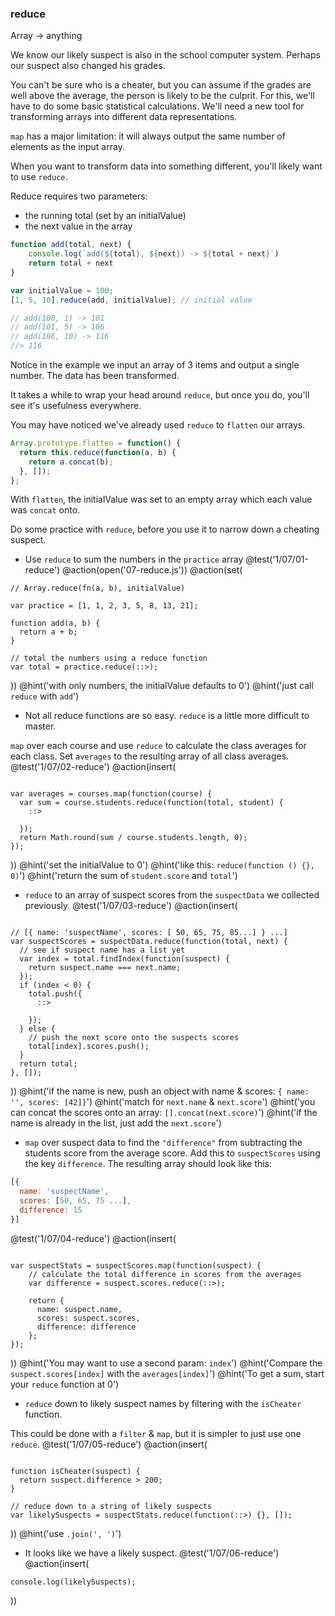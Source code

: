 ### reduce
Array -> anything

We know our likely suspect is also in the school computer system. Perhaps our suspect also changed his grades.

You can't be sure who is a cheater, but you can assume if the grades are well above the average, the person is likely to be the culprit. For this, we'll have to do some basic statistical calculations. We'll need a new tool for transforming arrays into different data representations.

`map` has a major limitation: it will always output the same number of elements as the input array.

When you want to transform data into something different, you'll likely want to use `reduce`.

Reduce requires two parameters:

  * the running total (set by an initialValue)
  * the next value in the array

```js
function add(total, next) {
    console.log(`add(${total}, ${next}) -> ${total + next}`)
    return total + next
}

var initialValue = 100;
[1, 5, 10].reduce(add, initialValue); // initial value

// add(100, 1) -> 101
// add(101, 5) -> 106
// add(106, 10) -> 116
//> 116
```

Notice in the example we input an array of 3 items and output a single number. The data has been transformed.

It takes a while to wrap your head around `reduce`, but once you do, you'll see it's usefulness everywhere.

You may have noticed we've already used `reduce` to `flatten` our arrays.

```js
Array.prototype.flatten = function() {
  return this.reduce(function(a, b) {
    return a.concat(b);
  }, []);
};
```

With `flatten`, the initialValue was set to an empty array which each value was `concat` onto.

Do some practice with `reduce`, before you use it to narrow down a cheating suspect.


+ Use `reduce` to sum the numbers in the `practice` array
@test('1/07/01-reduce')
@action(open('07-reduce.js'))
@action(set(
```
// Array.reduce(fn(a, b), initialValue)

var practice = [1, 1, 2, 3, 5, 8, 13, 21];

function add(a, b) {
  return a + b;
}

// total the numbers using a reduce function
var total = practice.reduce(::>);
```
))
@hint('with only numbers, the initialValue defaults to 0')
@hint('just call `reduce` with `add`')

+ Not all reduce functions are so easy. `reduce` is a little more difficult to master.

`map` over each course and use `reduce` to calculate the class averages for each class. Set `averages` to the resulting array of all class averages.
@test('1/07/02-reduce')
@action(insert(
```

var averages = courses.map(function(course) {
  var sum = course.students.reduce(function(total, student) {
    ::>

  });
  return Math.round(sum / course.students.length, 0);
});
```
))
@hint('set the initialValue to 0')
@hint('like this: `reduce(function () {}, 0)`')
@hint('return the sum of `student.score` and `total`')


+ `reduce` to an array of suspect scores from the `suspectData` we collected previously.
@test('1/07/03-reduce')
@action(insert(
```

// [{ name: 'suspectName', scores: [ 50, 65, 75, 85...] } ...]
var suspectScores = suspectData.reduce(function(total, next) {
  // see if suspect name has a list yet
  var index = total.findIndex(function(suspect) {
    return suspect.name === next.name;
  });
  if (index < 0) {
    total.push({
      ::>

    });
  } else {
    // push the next score onto the suspects scores
    total[index].scores.push();
  }
  return total;
}, []);

```
))
@hint('if the name is new, push an object with name & scores: `{ name: '', scores: [42]}`')
@hint('match for `next.name` & `next.score`')
@hint('you can concat the scores onto an array: `[].concat(next.score)`')
@hint('if the name is already in the list, just add the `next.score`')

+ `map` over suspect data to find the `"difference"` from subtracting the students score from the average score. Add this to `suspectScores` using the key `difference`. The resulting array should look like this:
```js
[{
  name: 'suspectName',
  scores: [50, 65, 75 ...],
  difference: 15
}]
```
@test('1/07/04-reduce')
@action(insert(
```

var suspectStats = suspectScores.map(function(suspect) {
    // calculate the total difference in scores from the averages
    var difference = suspect.scores.reduce(::>);

    return {
      name: suspect.name,
      scores: suspect.scores,
      difference: difference
    };
});
```  
))
@hint('You may want to use a second param: `index`')
@hint('Compare the `suspect.scores[index]` with the `averages[index]`')
@hint('To get a sum, start your `reduce` function at 0')


+ `reduce` down to likely suspect names by filtering with the `isCheater` function.

This could be done with a `filter` & `map`, but it is simpler to just use one `reduce`.
@test('1/07/05-reduce')
@action(insert(
```

function isCheater(suspect) {
  return suspect.difference > 200;
}

// reduce down to a string of likely suspects
var likelySuspects = suspectStats.reduce(function(::>) {}, []);
```
))
@hint('use `.join(', ')`')

+ It looks like we have a likely suspect.
@test('1/07/06-reduce')
@action(insert(
```
console.log(likelySuspects);
```  
))
